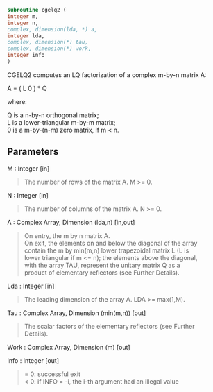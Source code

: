 ```fortran  
subroutine cgelq2 (  
integer m,  
integer n,  
complex, dimension(lda, *) a,  
integer lda,  
complex, dimension(*) tau,  
complex, dimension(*) work,  
integer info  
)  
```  
  
CGELQ2 computes an LQ factorization of a complex m-by-n matrix A:  
  
A = ( L 0 ) *  Q  
  
where:  
  
Q is a n-by-n orthogonal matrix;  
L is a lower-triangular m-by-m matrix;  
0 is a m-by-(n-m) zero matrix, if m < n.  
  
  
## Parameters  
M : Integer [in]  
> The number of rows of the matrix A.  M >= 0.  
  
N : Integer [in]  
> The number of columns of the matrix A.  N >= 0.  
  
A : Complex Array, Dimension (lda,n) [in,out]  
> On entry, the m by n matrix A.  
> On exit, the elements on and below the diagonal of the array  
> contain the m by min(m,n) lower trapezoidal matrix L (L is  
> lower triangular if m <= n); the elements above the diagonal,  
> with the array TAU, represent the unitary matrix Q as a  
> product of elementary reflectors (see Further Details).  
  
Lda : Integer [in]  
> The leading dimension of the array A.  LDA >= max(1,M).  
  
Tau : Complex Array, Dimension (min(m,n)) [out]  
> The scalar factors of the elementary reflectors (see Further  
> Details).  
  
Work : Complex Array, Dimension (m) [out]  
  
Info : Integer [out]  
> = 0: successful exit  
> < 0: if INFO = -i, the i-th argument had an illegal value  
  
